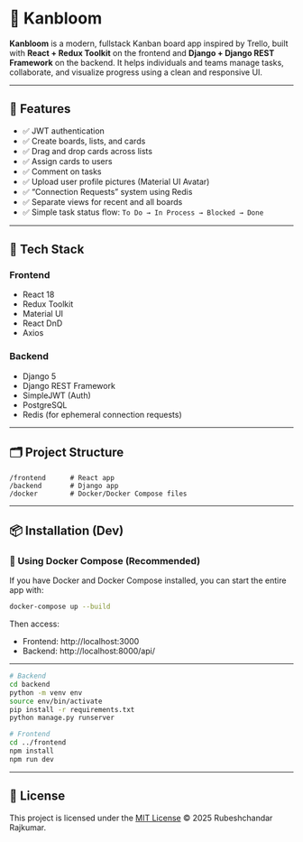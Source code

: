 # 🌿 Kanbloom

**Kanbloom** is a modern, fullstack Kanban board app inspired by Trello, built with **React + Redux Toolkit** on the frontend and **Django + Django REST Framework** on the backend. It helps individuals and teams manage tasks, collaborate, and visualize progress using a clean and responsive UI.

---

## 🚀 Features

- ✅ JWT authentication
- ✅ Create boards, lists, and cards
- ✅ Drag and drop cards across lists
- ✅ Assign cards to users
- ✅ Comment on tasks
- ✅ Upload user profile pictures (Material UI Avatar)
- ✅ “Connection Requests” system using Redis
- ✅ Separate views for recent and all boards
- ✅ Simple task status flow: `To Do → In Process → Blocked → Done`

---

## 🧰 Tech Stack

### Frontend
- React 18
- Redux Toolkit
- Material UI
- React DnD
- Axios

### Backend
- Django 5
- Django REST Framework
- SimpleJWT (Auth)
- PostgreSQL
- Redis (for ephemeral connection requests)

---

## 🗂️ Project Structure

```
/frontend      # React app
/backend       # Django app
/docker        # Docker/Docker Compose files
```

---

## 📦 Installation (Dev)

### 🔧 Using Docker Compose (Recommended)

If you have Docker and Docker Compose installed, you can start the entire app with:

```bash
docker-compose up --build
```

Then access:

- Frontend: http://localhost:3000
- Backend: http://localhost:8000/api/

---

```bash
# Backend
cd backend
python -m venv env
source env/bin/activate
pip install -r requirements.txt
python manage.py runserver

# Frontend
cd ../frontend
npm install
npm run dev
```

---

## 📌 License

This project is licensed under the [MIT License](./LICENSE) © 2025 Rubeshchandar Rajkumar.